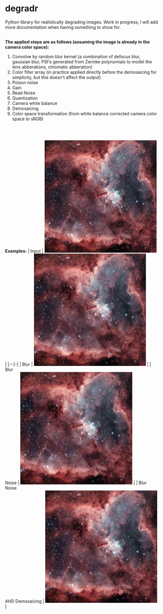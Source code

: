 # degradr
Python library for realistically degrading images.
Work in progress, I will add more documentation when having something to show for.
<br><br>

**The applied steps are as follows (assuming the image is already in the camera color space):**
<ol>
<li>Convolve by random blur kernel (a combination of defocus blur, gaussian blur, PSFs generated from Zernike polynomials to model the lens abberations, chromatic abberation)</li>
<li>Color filter array (in practice applied directly before the demosaicing for simplicity, but this doesn't affect the output)</li>
<li>Poison noise</li>
<li>Gain</li>
<li>Read Noise</li>
<li>Quantization</li>
<li>Camera white balance</li>
<li>Demosaicing</li>
<li>Color space transformation (from white balance corrected camera color space to sRGB)</li>
</ol>
<br><br>

**Examples:**
| Input | ![Image](Examples/in.png) |
|:-:|-|
| Blur | ![Image](Examples/blur.png) | 
| Blur <br> Noise | ![Image](Examples/noise_blur.png) |
| Blur <br> Noise <br> AHD Demosaicing | ![Image](Examples/noise_blur_ahd.png) |
